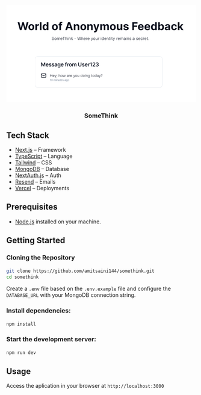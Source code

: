 <a href="https://somethinknow.com/">
  <img alt="SomeThink welcomes everyone in the world of anonymous feedback" src="https://github.com/amitsaini144/somethink/blob/main/public/somethink-white.PNG?raw=true">
</a>

<h3 align="center">SomeThink</h3>

## Tech Stack

- [Next.js](https://nextjs.org/) – Framework
- [TypeScript](https://www.typescriptlang.org/) – Language
- [Tailwind](https://tailwindcss.com/) – CSS
- [MongoDB](https://www.mongodb.com/) – Database
- [NextAuth.js](https://next-auth.js.org/) – Auth
- [Resend](https://resend.com/) – Emails
- [Vercel](https://vercel.com/) – Deployments

## Prerequisites

- [Node.js](https://nodejs.org/) installed on your machine.

## Getting Started

### Cloning the Repository

```bash
git clone https://github.com/amitsaini144/somethink.git
cd somethink
```

Create a `.env` file based on the `.env.example` file and configure the `DATABASE_URL` with your MongoDB connection string.

### Install dependencies:

```bash
npm install
```

### Start the development server:

```bash
npm run dev
```

## Usage

Access the aplication in your browser at `http://localhost:3000`
